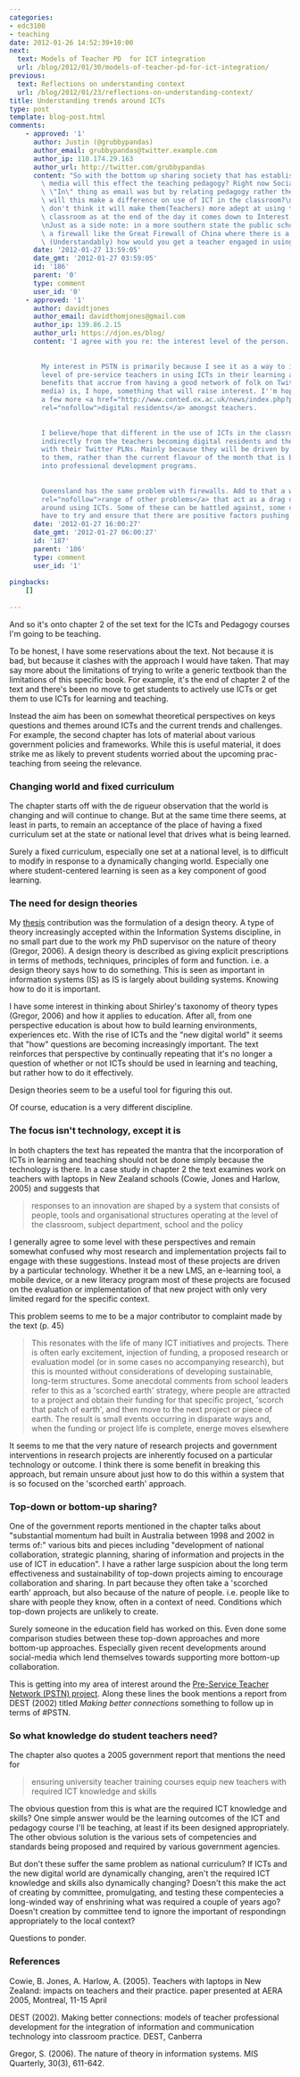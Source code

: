 ```yaml
---
categories:
- edc3100
- teaching
date: 2012-01-26 14:52:39+10:00
next:
  text: Models of Teacher PD  for ICT integration
  url: /blog/2012/01/30/models-of-teacher-pd-for-ict-integration/
previous:
  text: Reflections on understanding context
  url: /blog/2012/01/23/reflections-on-understanding-context/
title: Understanding trends around ICTs
type: post
template: blog-post.html
comments:
    - approved: '1'
      author: Justin (@grubbypandas)
      author_email: grubbypandas@twitter.example.com
      author_ip: 110.174.29.163
      author_url: http://twitter.com/grubbypandas
      content: "So with the bottom up sharing society that has established through social\
        \ media will this effect the teaching pedagogy? Right now Social Media is the\
        \ \"In\" thing as email was but by relating pedagogy rather then practical experience\
        \ will this make a difference on use of ICT in the classroom?\n\n I personally\
        \ don't think it will make them(Teachers) more adept at using technology in the\
        \ classroom as at the end of the day it comes down to Interest level of the person.\n\
        \nJust as a side note: in a more southern state the public school system have\
        \ a firewall like the Great Firewall of China where there is a lot of things blocked\
        \ (Understandably) how would you get a teacher engaged in using ICT if it's blocked?"
      date: '2012-01-27 13:59:05'
      date_gmt: '2012-01-27 03:59:05'
      id: '186'
      parent: '0'
      type: comment
      user_id: '0'
    - approved: '1'
      author: davidtjones
      author_email: davidthomjones@gmail.com
      author_ip: 139.86.2.15
      author_url: https://djon.es/blog/
      content: 'I agree with you re: the interest level of the person.
    
    
        My interest in PSTN is primarily because I see it as a way to increase the interest
        level of pre-service teachers in using ICTs in their learning and teaching. The
        benefits that accrue from having a good network of folk on Twitter (or other social
        media) is, I hope, something that will raise interest. I''m hoping it might create
        a few more <a href="http://www.conted.ox.ac.uk/news/index.php?post=2011-06-01:165653:951"
        rel="nofollow">digital residents</a> amongst teachers.
    
    
        I believe/hope that different in the use of ICTs in the classroom will then arise
        indirectly from the teachers becoming digital residents and their interactions
        with their Twitter PLNs. Mainly because they will be driven by what is of interest
        to them, rather than the current flavour of the month that is being filtered down
        into professional development programs.
    
    
        Queensland has the same problem with firewalls. Add to that a whole <a href="http://www.flickr.com/photos/david_jones/5992748532/"
        rel="nofollow">range of other problems</a> that act as a drag on teachers intentions
        around using ICTs. Some of these can be battled against, some can''t, you just
        have to try and ensure that there are positive factors pushing the other way.'
      date: '2012-01-27 16:00:27'
      date_gmt: '2012-01-27 06:00:27'
      id: '187'
      parent: '186'
      type: comment
      user_id: '1'
    
pingbacks:
    []
    
---
```

And so it's onto chapter 2 of the set text for the ICTs and Pedagogy courses I'm going to be teaching.

To be honest, I have some reservations about the text. Not because it is bad, but because it clashes with the approach I would have taken. That may say more about the limitations of trying to write a generic textbook than the limitations of this specific book. For example, it's the end of chapter 2 of the text and there's been no move to get students to actively use ICTs or get them to use ICTs for learning and teaching.

Instead the aim has been on somewhat theoretical perspectives on keys questions and themes around ICTs and the current trends and challenges. For example, the second chapter has lots of material about various government policies and frameworks. While this is useful material, it does strike me as likely to prevent students worried about the upcoming prac-teaching from seeing the relevance.

### Changing world and fixed curriculum

The chapter starts off with the de rigueur observation that the world is changing and will continue to change. But at the same time there seems, at least in parts, to remain an acceptance of the place of having a fixed curriculum set at the state or national level that drives what is being learned.

Surely a fixed curriculum, especially one set at a national level, is to difficult to modify in response to a dynamically changing world. Especially one where student-centered learning is seen as a key component of good learning.

### The need for design theories

My [thesis](/blog/research/phd-thesis/) contribution was the formulation of a design theory. A type of theory increasingly accepted within the Information Systems discipline, in no small part due to the work my PhD supervisor on the nature of theory (Gregor, 2006). A design theory is described as giving explicit prescriptions in terms of methods, techniques, principles of form and function. i.e. a design theory says how to do something. This is seen as important in information systems (IS) as IS is largely about building systems. Knowing how to do it is important.

I have some interest in thinking about Shirley's taxonomy of theory types (Gregor, 2006) and how it applies to education. After all, from one perspective education is about how to build learning environments, experiences etc. With the rise of ICTs and the "new digital world" it seems that "how" questions are becoming increasingly important. The text reinforces that perspective by continually repeating that it's no longer a question of whether or not ICTs should be used in learning and teaching, but rather how to do it effectively.

Design theories seem to be a useful tool for figuring this out.

Of course, education is a very different discipline.

### The focus isn't technology, except it is

In both chapters the text has repeated the mantra that the incorporation of ICTs in learning and teaching should not be done simply because the technology is there. In a case study in chapter 2 the text examines work on teachers with laptops in New Zealand schools (Cowie, Jones and Harlow, 2005) and suggests that

> responses to an innovation are shaped by a system that consists of people, tools and organisational structures operating at the level of the classroom, subject department, school and the policy

I generally agree to some level with these perspectives and remain somewhat confused why most research and implementation projects fail to engage with these suggestions. Instead most of these projects are driven by a particular technology. Whether it be a new LMS, an e-learning tool, a mobile device, or a new literacy program most of these projects are focused on the evaluation or implementation of that new project with only very limited regard for the specific context.

This problem seems to me to be a major contributor to complaint made by the text (p. 45)

> This resonates with the life of many ICT initiatives and projects. There is often early excitement, injection of funding, a proposed research or evaluation model (or in some cases no accompanying research), but this is mounted without considerations of developing sustainable, long-term structures. Some anecdotal comments from school leaders refer to this as a 'scorched earth' strategy, where people are attracted to a project and obtain their funding for that specific project, 'scorch that patch of earth', and then move to the next project or piece of earth. The result is small events occurring in disparate ways and, when the funding or project life is complete, energe moves elsewhere

It seems to me that the very nature of research projects and government interventions in research projects are inherently focused on a particular technology or outcome. I think there is some benefit in breaking this approach, but remain unsure about just how to do this within a system that is so focused on the 'scorched earth' approach.

### Top-down or bottom-up sharing?

One of the government reports mentioned in the chapter talks about "substantial momentum had built in Australia between 1998 and 2002 in terms of:" various bits and pieces including "development of national collaboration, strategic planning, sharing of information and projects in the use of ICT in education". I have a rather large suspicion about the long term effectiveness and sustainability of top-down projects aiming to encourage collaboration and sharing. In part because they often take a 'scorched earth' approach, but also because of the nature of people. i.e. people like to share with people they know, often in a context of need. Conditions which top-down projects are unlikely to create.

Surely someone in the education field has worked on this. Even done some comparison studies between these top-down approaches and more bottom-up approaches. Especially given recent developments around social-media which lend themselves towards supporting more bottom-up collaboration.

This is getting into my area of interest around the [Pre-Service Teacher Network (PSTN) project](http://universityofawesome.org/pstn/). Along these lines the book mentions a report from DEST (2002) titled _Making better connections_ something to follow up in terms of #PSTN.

### So what knowledge do student teachers need?

The chapter also quotes a 2005 government report that mentions the need for

> ensuring university teacher training courses equip new teachers with required ICT knowledge and skills

The obvious question from this is what are the required ICT knowledge and skills? One simple answer would be the learning outcomes of the ICT and pedagogy course I'll be teaching, at least if its been designed appropriately. The other obvious solution is the various sets of competencies and standards being proposed and required by various government agencies.

But don't these suffer the same problem as national curriculum? If ICTs and the new digital world are dynamically changing, aren't the required ICT knowledge and skills also dynamically changing? Doesn't this make the act of creating by committee, promulgating, and testing these compentecies a long-winded way of enshrining what was required a couple of years ago? Doesn't creation by committee tend to ignore the important of respondingn appropriately to the local context?

Questions to ponder.

### References

Cowie, B. Jones, A. Harlow, A. (2005). Teachers with laptops in New Zealand: impacts on teachers and their practice. paper presented at AERA 2005, Montreal, 11-15 April

DEST (2002). Making better connections: models of teacher professional development for the integration of information and communication technology into classroom practice. DEST, Canberra

Gregor, S. (2006). The nature of theory in information systems. MIS Quarterly, 30(3), 611-642.